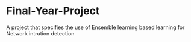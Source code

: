 # Final-Year-Project
A project that specifies the use of Ensemble learning based learning for Network intrution detection
